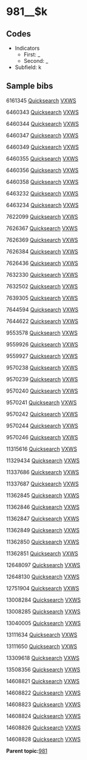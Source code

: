 # 981\_\_$k

## Codes

-   Indicators
    -   First: \_
    -   Second: \_
-   Subfield: k

## Sample bibs

6161345 [Quicksearch](https://search.library.yale.edu/catalog/6161345) [VXWS](http://prodorbis.library.yale.edu:7014/vxws/GetHoldingsService?bibId=6161345)

6460343 [Quicksearch](https://search.library.yale.edu/catalog/6460343) [VXWS](http://prodorbis.library.yale.edu:7014/vxws/GetHoldingsService?bibId=6460343)

6460344 [Quicksearch](https://search.library.yale.edu/catalog/6460344) [VXWS](http://prodorbis.library.yale.edu:7014/vxws/GetHoldingsService?bibId=6460344)

6460347 [Quicksearch](https://search.library.yale.edu/catalog/6460347) [VXWS](http://prodorbis.library.yale.edu:7014/vxws/GetHoldingsService?bibId=6460347)

6460349 [Quicksearch](https://search.library.yale.edu/catalog/6460349) [VXWS](http://prodorbis.library.yale.edu:7014/vxws/GetHoldingsService?bibId=6460349)

6460355 [Quicksearch](https://search.library.yale.edu/catalog/6460355) [VXWS](http://prodorbis.library.yale.edu:7014/vxws/GetHoldingsService?bibId=6460355)

6460356 [Quicksearch](https://search.library.yale.edu/catalog/6460356) [VXWS](http://prodorbis.library.yale.edu:7014/vxws/GetHoldingsService?bibId=6460356)

6460358 [Quicksearch](https://search.library.yale.edu/catalog/6460358) [VXWS](http://prodorbis.library.yale.edu:7014/vxws/GetHoldingsService?bibId=6460358)

6463232 [Quicksearch](https://search.library.yale.edu/catalog/6463232) [VXWS](http://prodorbis.library.yale.edu:7014/vxws/GetHoldingsService?bibId=6463232)

6463234 [Quicksearch](https://search.library.yale.edu/catalog/6463234) [VXWS](http://prodorbis.library.yale.edu:7014/vxws/GetHoldingsService?bibId=6463234)

7622099 [Quicksearch](https://search.library.yale.edu/catalog/7622099) [VXWS](http://prodorbis.library.yale.edu:7014/vxws/GetHoldingsService?bibId=7622099)

7626367 [Quicksearch](https://search.library.yale.edu/catalog/7626367) [VXWS](http://prodorbis.library.yale.edu:7014/vxws/GetHoldingsService?bibId=7626367)

7626369 [Quicksearch](https://search.library.yale.edu/catalog/7626369) [VXWS](http://prodorbis.library.yale.edu:7014/vxws/GetHoldingsService?bibId=7626369)

7626384 [Quicksearch](https://search.library.yale.edu/catalog/7626384) [VXWS](http://prodorbis.library.yale.edu:7014/vxws/GetHoldingsService?bibId=7626384)

7626436 [Quicksearch](https://search.library.yale.edu/catalog/7626436) [VXWS](http://prodorbis.library.yale.edu:7014/vxws/GetHoldingsService?bibId=7626436)

7632330 [Quicksearch](https://search.library.yale.edu/catalog/7632330) [VXWS](http://prodorbis.library.yale.edu:7014/vxws/GetHoldingsService?bibId=7632330)

7632502 [Quicksearch](https://search.library.yale.edu/catalog/7632502) [VXWS](http://prodorbis.library.yale.edu:7014/vxws/GetHoldingsService?bibId=7632502)

7639305 [Quicksearch](https://search.library.yale.edu/catalog/7639305) [VXWS](http://prodorbis.library.yale.edu:7014/vxws/GetHoldingsService?bibId=7639305)

7644594 [Quicksearch](https://search.library.yale.edu/catalog/7644594) [VXWS](http://prodorbis.library.yale.edu:7014/vxws/GetHoldingsService?bibId=7644594)

7644622 [Quicksearch](https://search.library.yale.edu/catalog/7644622) [VXWS](http://prodorbis.library.yale.edu:7014/vxws/GetHoldingsService?bibId=7644622)

9553578 [Quicksearch](https://search.library.yale.edu/catalog/9553578) [VXWS](http://prodorbis.library.yale.edu:7014/vxws/GetHoldingsService?bibId=9553578)

9559926 [Quicksearch](https://search.library.yale.edu/catalog/9559926) [VXWS](http://prodorbis.library.yale.edu:7014/vxws/GetHoldingsService?bibId=9559926)

9559927 [Quicksearch](https://search.library.yale.edu/catalog/9559927) [VXWS](http://prodorbis.library.yale.edu:7014/vxws/GetHoldingsService?bibId=9559927)

9570238 [Quicksearch](https://search.library.yale.edu/catalog/9570238) [VXWS](http://prodorbis.library.yale.edu:7014/vxws/GetHoldingsService?bibId=9570238)

9570239 [Quicksearch](https://search.library.yale.edu/catalog/9570239) [VXWS](http://prodorbis.library.yale.edu:7014/vxws/GetHoldingsService?bibId=9570239)

9570240 [Quicksearch](https://search.library.yale.edu/catalog/9570240) [VXWS](http://prodorbis.library.yale.edu:7014/vxws/GetHoldingsService?bibId=9570240)

9570241 [Quicksearch](https://search.library.yale.edu/catalog/9570241) [VXWS](http://prodorbis.library.yale.edu:7014/vxws/GetHoldingsService?bibId=9570241)

9570242 [Quicksearch](https://search.library.yale.edu/catalog/9570242) [VXWS](http://prodorbis.library.yale.edu:7014/vxws/GetHoldingsService?bibId=9570242)

9570244 [Quicksearch](https://search.library.yale.edu/catalog/9570244) [VXWS](http://prodorbis.library.yale.edu:7014/vxws/GetHoldingsService?bibId=9570244)

9570246 [Quicksearch](https://search.library.yale.edu/catalog/9570246) [VXWS](http://prodorbis.library.yale.edu:7014/vxws/GetHoldingsService?bibId=9570246)

11315616 [Quicksearch](https://search.library.yale.edu/catalog/11315616) [VXWS](http://prodorbis.library.yale.edu:7014/vxws/GetHoldingsService?bibId=11315616)

11329434 [Quicksearch](https://search.library.yale.edu/catalog/11329434) [VXWS](http://prodorbis.library.yale.edu:7014/vxws/GetHoldingsService?bibId=11329434)

11337686 [Quicksearch](https://search.library.yale.edu/catalog/11337686) [VXWS](http://prodorbis.library.yale.edu:7014/vxws/GetHoldingsService?bibId=11337686)

11337687 [Quicksearch](https://search.library.yale.edu/catalog/11337687) [VXWS](http://prodorbis.library.yale.edu:7014/vxws/GetHoldingsService?bibId=11337687)

11362845 [Quicksearch](https://search.library.yale.edu/catalog/11362845) [VXWS](http://prodorbis.library.yale.edu:7014/vxws/GetHoldingsService?bibId=11362845)

11362846 [Quicksearch](https://search.library.yale.edu/catalog/11362846) [VXWS](http://prodorbis.library.yale.edu:7014/vxws/GetHoldingsService?bibId=11362846)

11362847 [Quicksearch](https://search.library.yale.edu/catalog/11362847) [VXWS](http://prodorbis.library.yale.edu:7014/vxws/GetHoldingsService?bibId=11362847)

11362849 [Quicksearch](https://search.library.yale.edu/catalog/11362849) [VXWS](http://prodorbis.library.yale.edu:7014/vxws/GetHoldingsService?bibId=11362849)

11362850 [Quicksearch](https://search.library.yale.edu/catalog/11362850) [VXWS](http://prodorbis.library.yale.edu:7014/vxws/GetHoldingsService?bibId=11362850)

11362851 [Quicksearch](https://search.library.yale.edu/catalog/11362851) [VXWS](http://prodorbis.library.yale.edu:7014/vxws/GetHoldingsService?bibId=11362851)

12648097 [Quicksearch](https://search.library.yale.edu/catalog/12648097) [VXWS](http://prodorbis.library.yale.edu:7014/vxws/GetHoldingsService?bibId=12648097)

12648130 [Quicksearch](https://search.library.yale.edu/catalog/12648130) [VXWS](http://prodorbis.library.yale.edu:7014/vxws/GetHoldingsService?bibId=12648130)

12751904 [Quicksearch](https://search.library.yale.edu/catalog/12751904) [VXWS](http://prodorbis.library.yale.edu:7014/vxws/GetHoldingsService?bibId=12751904)

13008284 [Quicksearch](https://search.library.yale.edu/catalog/13008284) [VXWS](http://prodorbis.library.yale.edu:7014/vxws/GetHoldingsService?bibId=13008284)

13008285 [Quicksearch](https://search.library.yale.edu/catalog/13008285) [VXWS](http://prodorbis.library.yale.edu:7014/vxws/GetHoldingsService?bibId=13008285)

13040005 [Quicksearch](https://search.library.yale.edu/catalog/13040005) [VXWS](http://prodorbis.library.yale.edu:7014/vxws/GetHoldingsService?bibId=13040005)

13111634 [Quicksearch](https://search.library.yale.edu/catalog/13111634) [VXWS](http://prodorbis.library.yale.edu:7014/vxws/GetHoldingsService?bibId=13111634)

13111650 [Quicksearch](https://search.library.yale.edu/catalog/13111650) [VXWS](http://prodorbis.library.yale.edu:7014/vxws/GetHoldingsService?bibId=13111650)

13309618 [Quicksearch](https://search.library.yale.edu/catalog/13309618) [VXWS](http://prodorbis.library.yale.edu:7014/vxws/GetHoldingsService?bibId=13309618)

13508356 [Quicksearch](https://search.library.yale.edu/catalog/13508356) [VXWS](http://prodorbis.library.yale.edu:7014/vxws/GetHoldingsService?bibId=13508356)

14608821 [Quicksearch](https://search.library.yale.edu/catalog/14608821) [VXWS](http://prodorbis.library.yale.edu:7014/vxws/GetHoldingsService?bibId=14608821)

14608822 [Quicksearch](https://search.library.yale.edu/catalog/14608822) [VXWS](http://prodorbis.library.yale.edu:7014/vxws/GetHoldingsService?bibId=14608822)

14608823 [Quicksearch](https://search.library.yale.edu/catalog/14608823) [VXWS](http://prodorbis.library.yale.edu:7014/vxws/GetHoldingsService?bibId=14608823)

14608824 [Quicksearch](https://search.library.yale.edu/catalog/14608824) [VXWS](http://prodorbis.library.yale.edu:7014/vxws/GetHoldingsService?bibId=14608824)

14608826 [Quicksearch](https://search.library.yale.edu/catalog/14608826) [VXWS](http://prodorbis.library.yale.edu:7014/vxws/GetHoldingsService?bibId=14608826)

14608828 [Quicksearch](https://search.library.yale.edu/catalog/14608828) [VXWS](http://prodorbis.library.yale.edu:7014/vxws/GetHoldingsService?bibId=14608828)

**Parent topic:**[981](../../tags/981/981.md)


